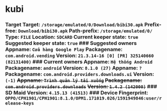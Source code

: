 # kubi
### Target Target: `/storage/emulated/0/Download/bibi30.apk` Prefix-free: `Download/bibi30.apk` Path-prefix: `/storage/emulated/0/` Type: `FILE` Location: `SDCARD` Current keeper state: `true` Suggested keeper state: `true`  ### Suggested owners Appname: `Cửa hàng Google Play` Packagename: `com.android.vending` Version: `21.3.14-16 [0] [PR] 325140660 (82131400)`  ### Current owners Appname: `Hệ thống Android` Packagename: `android` Version: `8.1.0 (27)`  Appname: `?` Packagename: `com.android.providers.downloads.ui` Version: ` (-1)`  ~~Appname: `Trình quản lý tải xuống`~~ ~~Packagename: `com.android.providers.downloads`~~ ~~Version: `1.4.2 (142000)`~~   ### SD Maid Version: `4.15.13 (41513)`  ### Device Fingerprint: `OPPO/CPH1901/CPH1901:8.1.0/OPM1.171019.026/1591949846:user/release-keys`

